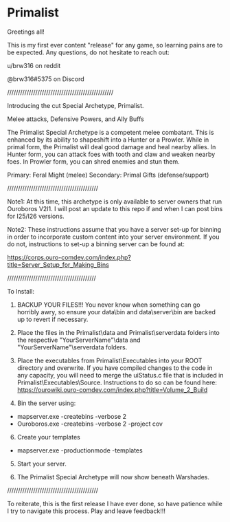 # Primalist
Greetings all!

This is my first ever content "release" for any game, so learning pains are to be expected.  Any questions, do not hesitate to reach out:

u/brw316 on reddit

@brw316#5375 on Discord

/////////////////////////////////////////////////

Introducing the cut Special Archetype, Primalist.

Melee attacks, Defensive Powers, and Ally Buffs

The Primalist Special Archetype is a competent melee combatant. This is enhanced by its ability to shapeshift into a Hunter or a Prowler.  While in primal form, the Primalist will deal good damage and heal nearby allies.  In Hunter form, you can attack foes with tooth and claw and weaken nearby foes.  In Prowler form, you can shred enemies and stun them.

Primary:  Feral Might (melee)
Secondary: Primal Gifts (defense/support) 

//////////////////////////////////////////

Note1: At this time, this archetype is only available to server owners that run Ouroboros V2I1.  I will post an update to this repo if and when I can post bins for I25/I26 versions.

Note2: These instructions assume that you have a server set-up for  binning in order to incorporate custom content into your server environment.  If you do not, instructions to set-up a binning server can be found at:  

https://corps.ouro-comdev.com/index.php?title=Server_Setup_for_Making_Bins

/////////////////////////////////////////

To Install:

1. BACKUP YOUR FILES!!!  You never know when something can go horribly awry, so ensure your data\bin and data\server\bin are backed up to revert if necessary.

2. Place the files in the Primalist\data and Primalist\serverdata folders into the respective "YourServerName"\data and "YourServerName"\serverdata folders.

3. Place the executables from Primalist\Executables into your ROOT directory and overwrite.  If you have compiled changes to the code in any capacity, you will need to merge the uiStatus.c file that is included in Primalist\Executables\Source.  Instructions to do so can be found here:  https://ourowiki.ouro-comdev.com/index.php?title=Volume_2_Build

4. Bin the server using: 
  - mapserver.exe -createbins -verbose 2
  - Ouroboros.exe -createbins -verbose 2 -project cov

6. Create your templates
  - mapserver.exe -productionmode -templates

5. Start your server.

6. The Primalist Special Archetype will now show beneath Warshades.

//////////////////////////////////////////

To reiterate, this is the first release I have ever done, so have patience while I try to navigate this process. Play and leave feedback!!!

